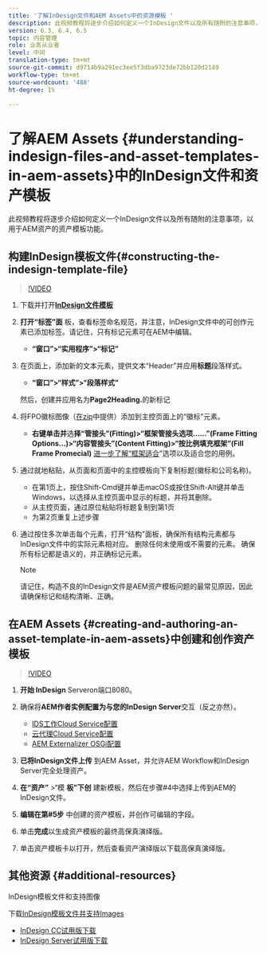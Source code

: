 ```yaml
---
title: '了解InDesign文件和AEM Assets中的资源模板 '
description: 此视频教程将逐步介绍如何定义一个InDesign文件以及所有随附的注意事项，以用于AEM资产的资产模板功能。
version: 6.3, 6.4, 6.5
topic: 内容管理
role: 业务从业者
level: 中间
translation-type: tm+mt
source-git-commit: d9714b9a291ec3ee5f3dba9723de72bb120d2149
workflow-type: tm+mt
source-wordcount: '488'
ht-degree: 1%

---
```



# 了解AEM Assets {#understanding-indesign-files-and-asset-templates-in-aem-assets}中的InDesign文件和资产模板

此视频教程将逐步介绍如何定义一个InDesign文件以及所有随附的注意事项，以用于AEM资产的资产模板功能。

## 构建InDesign模板文件{#constructing-the-indesign-template-file}

>[!VIDEO](https://video.tv.adobe.com/v/19293/?quality=9&learn=on)

1. 下载并打开&#x200B;[**InDesign文件模板**](assets/asset-templates-tutorial-video--supporting-files.zip)
2. **打开“标签”面** 板，查看标签命名规范，并注意，InDesign文件中的可创作元素已添加标签。请记住，只有标记元素可在AEM中编辑。

   * **“窗口”>“实用程序”>“标记”**

3. 在页面上，添加新的文本元素，提供文本“Header”并应用&#x200B;**标题**&#x200B;段落样式。

   * **“窗口”>“样式”>“段落样式”**

   然后，创建并应用名为&#x200B;**Page2Heading.**&#x200B;的新标记

4. 将FPO徽标图像（[在zip](assets/asset-templates-tutorial-video--supporting-files.zip)中提供）添加到主控页面上的“徽标”元素。

   * **右键单击并**&#x200B;选&#x200B;**择“管接头”(Fitting)>“框架管接头选项……”(Frame Fitting Options...)>“内容管接头”(Content Fitting)>“按比例填充框架”(Fill Frame Promecial)**
   [进一步了解“框架适合](https://helpx.adobe.com/indesign/using/frames-objects.html#fitting_objects_to_frames)”选项以及适合您的用例。

5. 通过就地粘贴，从页面和页面中的主控模板向下复制标题(徽标和公司名称)。

   * 在第1页上，按住Shift-Cmd键并单击macOS或按住Shift-Alt键并单击Windows，以选择从主控页面中显示的标题，并将其删除。
   * 从主控页面，通过原位粘贴将标题复制到第1页
   * 为第2页重复上述步骤

6. 通过按住多次单击每个元素，打开“结构”面板，确保所有结构元素都与InDesign文件中的实际元素相对应。 删除任何未使用或不需要的元素。 确保所有标记都是语义的，并正确标记元素。

   >[!NOTE]
   >
   >请记住，构造不良的InDesign文件是AEM资产模板问题的最常见原因，因此请确保标记和结构清晰、正确。

## 在AEM Assets {#creating-and-authoring-an-asset-template-in-aem-assets}中创建和创作资产模板

>[!VIDEO](https://video.tv.adobe.com/v/19294/?quality=9&learn=on)

1. **开始 InDesign** Serveron端口8080。
2. 确保将&#x200B;**AEM作者实例配置为与您的InDesign Server**&#x200B;交互（反之亦然）。

   * [IDS工作Cloud Service配置](http://localhost:4502/etc/cloudservices/proxy/ids.html)
   * [云代理Cloud Service配置](http://localhost:4502/etc/cloudservices/proxy.html)
   * [AEM Externalizer OSGi配置](http://localhost:4502/system/console/configMgr)

3. **已将InDesign文件上传** 到AEM Asset，并允许AEM Workflow和InDesign Server完全处理资产。
4. **在“资产”** >“模 **板”下创** 建新模板，然后在步骤#4中选择上传到AEM的InDesign文件。
5. **编辑在第#5步** 中创建的资产模板，并创作可编辑的字段。
6. 单击&#x200B;**完成**&#x200B;以生成资产模板的最终高保真演绎版。
7. 单击资产模板卡以打开，然后查看资产演绎版以下载高保真演绎版。

## 其他资源 {#additional-resources}

InDesign模板文件和支持图像

下载[InDesign模板文件并支持Images](assets/asset-templates-tutorial-video--supporting-files-1.zip)

* [InDesign CC试用版下载](https://creative.adobe.com/products/download/indesign)
* [InDesign Server试用版下载](https://www.adobe.com/devnet/indesign/indesign-server-trial-downloads.html)
